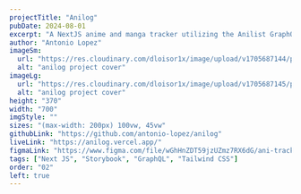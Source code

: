 ```yaml
---
projectTitle: "Anilog"
pubDate: 2024-08-01
excerpt: "A NextJS anime and manga tracker utilizing the Anilist GraphQL API. See what is currently trending, explore the all-time favorites, or uncover something fresh."
author: "Antonio Lopez"
imageSm:
  url: "https://res.cloudinary.com/dloisor1x/image/upload/v1705687144/portfolio/anilog/anilog-cover-700w_isjjzs.webp"
  alt: "anilog project cover"
imageLg:
  url: "https://res.cloudinary.com/dloisor1x/image/upload/v1705687145/portfolio/anilog/anilog-cover-1000w_yzm9v6.webp"
  alt: "anilog project cover"
height: "370"
width: "700"
imgStyle: ""
sizes: "(max-width: 200px) 100vw, 45vw"
githubLink: "https://github.com/antonio-lopez/anilog"
liveLink: "https://anilog.vercel.app/"
figmaLink: "https://www.figma.com/file/wGhHnZDT59jzUZmz7RX6dG/ani-tracker?node-id=0%3A1&t=KSLPSVErdBmo5bLP-1"
tags: ["Next JS", "Storybook", "GraphQL", "Tailwind CSS"]
order: "02"
left: true
---
```

